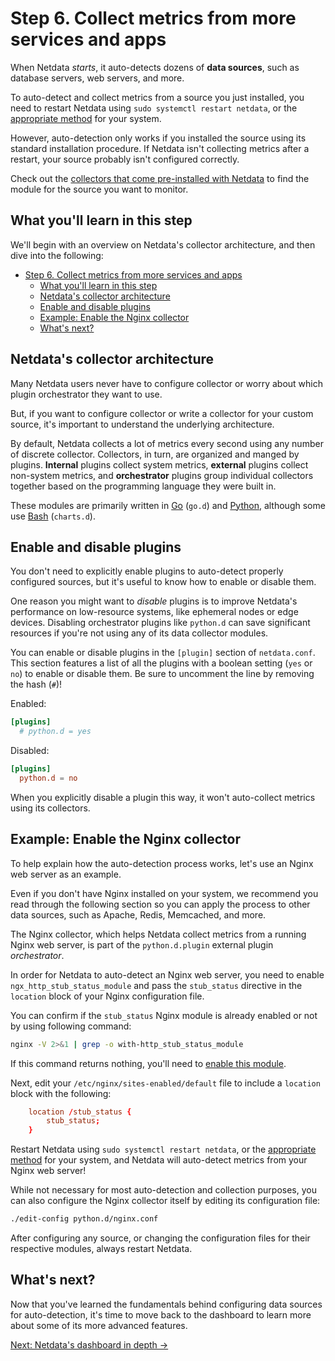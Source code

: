 <!--
title: "Step 6. Collect metrics from more services and apps"
custom_edit_url: https://github.com/netdata/netdata/edit/master/docs/guides/step-by-step/step-06.md
learn_status: "Published"
learn_topic_type: "Tasks"
learn_rel_path: "Guides/Step by step"
-->

# Step 6. Collect metrics from more services and apps

When Netdata _starts_, it auto-detects dozens of **data sources**, such as database servers, web servers, and more.

To auto-detect and collect metrics from a source you just installed, you need to restart Netdata using `sudo systemctl
restart netdata`, or the [appropriate method](https://github.com/netdata/netdata/blob/master/docs/configure/start-stop-restart.md) for your system.

However, auto-detection only works if you installed the source using its standard installation
procedure. If Netdata isn't collecting metrics after a restart, your source probably isn't configured
correctly.

Check out the [collectors that come pre-installed with Netdata](https://github.com/netdata/netdata/blob/master/collectors/COLLECTORS.md) to find the module for the
source you want to monitor.

## What you'll learn in this step

We'll begin with an overview on Netdata's collector architecture, and then dive into the following:

- [Step 6. Collect metrics from more services and apps](#step-6-collect-metrics-from-more-services-and-apps)
  - [What you'll learn in this step](#what-youll-learn-in-this-step)
  - [Netdata's collector architecture](#netdatas-collector-architecture)
  - [Enable and disable plugins](#enable-and-disable-plugins)
  - [Example: Enable the Nginx collector](#example-enable-the-nginx-collector)
  - [What's next?](#whats-next)

## Netdata's collector architecture

Many Netdata users never have to configure collector or worry about which plugin orchestrator they want to use.

But, if you want to configure collector or write a collector for your custom source, it's important to understand the
underlying architecture.

By default, Netdata collects a lot of metrics every second using any number of discrete collector. Collectors, in turn,
are organized and manged by plugins. **Internal** plugins collect system metrics, **external** plugins collect
non-system metrics, and **orchestrator** plugins group individual collectors together based on the programming language
they were built in.

These modules are primarily written in [Go](https://github.com/netdata/go.d.plugin/blob/master/README.md) (`go.d`) and
[Python](https://github.com/netdata/netdata/blob/master/collectors/python.d.plugin/README.md), although some use [Bash](https://github.com/netdata/netdata/blob/master/collectors/charts.d.plugin/README.md)
(`charts.d`).

## Enable and disable plugins

You don't need to explicitly enable plugins to auto-detect properly configured sources, but it's useful to know how to
enable or disable them.

One reason you might want to _disable_ plugins is to improve Netdata's performance on low-resource systems, like
ephemeral nodes or edge devices. Disabling orchestrator plugins like `python.d` can save significant resources if you're
not using any of its data collector modules.

You can enable or disable plugins in the `[plugin]` section of `netdata.conf`. This section features a list of all the
plugins with a boolean setting (`yes` or `no`) to enable or disable them. Be sure to uncomment the line by removing the
hash (`#`)!

Enabled:

```conf
[plugins]
  # python.d = yes
```

Disabled:

```conf
[plugins]
  python.d = no
```

When you explicitly disable a plugin this way, it won't auto-collect metrics using its collectors.

## Example: Enable the Nginx collector

To help explain how the auto-detection process works, let's use an Nginx web server as an example. 

Even if you don't have Nginx installed on your system, we recommend you read through the following section so you can
apply the process to other data sources, such as Apache, Redis, Memcached, and more.

The Nginx collector, which helps Netdata collect metrics from a running Nginx web server, is part of the
`python.d.plugin` external plugin _orchestrator_.

In order for Netdata to auto-detect an Nginx web server, you need to enable `ngx_http_stub_status_module` and pass the
`stub_status` directive in the `location` block of your Nginx configuration file.

You can confirm if the `stub_status` Nginx module is already enabled or not by using following command:

```sh
nginx -V 2>&1 | grep -o with-http_stub_status_module
```

If this command returns nothing, you'll need to [enable this module](https://www.nginx.com/blog/monitoring-nginx/).

Next, edit your `/etc/nginx/sites-enabled/default` file to include a `location` block with the following:

```conf
    location /stub_status {
        stub_status;
    }
```

Restart Netdata using `sudo systemctl restart netdata`, or the [appropriate
method](https://github.com/netdata/netdata/blob/master/docs/configure/start-stop-restart.md) for your system, and Netdata will auto-detect metrics from your Nginx web
server!

While not necessary for most auto-detection and collection purposes, you can also configure the Nginx collector itself
by editing its configuration file:

```sh
./edit-config python.d/nginx.conf
```

After configuring any source, or changing the configuration files for their respective modules, always restart Netdata.

## What's next?

Now that you've learned the fundamentals behind configuring data sources for auto-detection, it's time to move back to
the dashboard to learn more about some of its more advanced features.

[Next: Netdata's dashboard in depth &rarr;](step-07.md)



